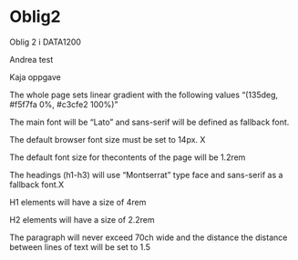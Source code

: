 # Oblig2
Oblig 2 i DATA1200

Andrea test

Kaja oppgave

The whole page sets linear gradient with the following values 
“(135deg, #f5f7fa 0%, #c3cfe2 100%)”


The main font will be “Lato” and 
sans-serif will be defined as fallback font. 

The default browser font size must be set to 14px. X


The default font size for thecontents of the page will be 1.2rem


The headings (h1-h3) will use “Montserrat” 
type face and sans-serif as a fallback font.X



H1 elements will have a size of 4rem

H2 elements will have a size of 2.2rem


The paragraph will never exceed 70ch wide and the distance 
the distance between lines of text will be set to 1.5
